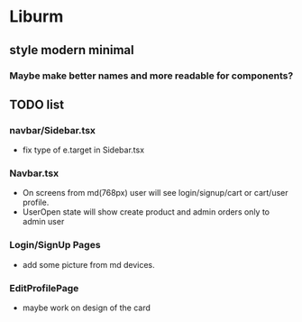 # Liburm
## style modern minimal

### Maybe make better names and more readable for components? 

## TODO list 
### navbar/Sidebar.tsx
- fix type of e.target in Sidebar.tsx 
### Navbar.tsx
- On screens from md(768px) user will see login/signup/cart or cart/user profile.
- UserOpen state will show create product and admin orders only to admin user 
### Login/SignUp Pages 
- add some picture from md devices.

### EditProfilePage 
- maybe work on design of the card 

